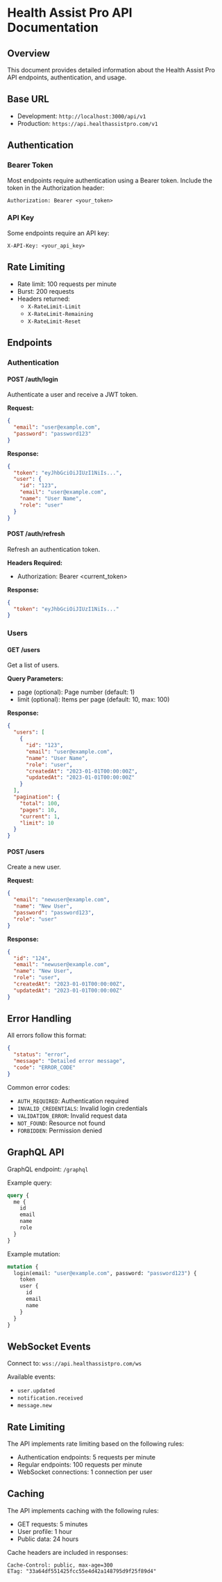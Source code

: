 # Health Assist Pro API Documentation

## Overview

This document provides detailed information about the Health Assist Pro API endpoints, authentication, and usage.

## Base URL

- Development: `http://localhost:3000/api/v1`
- Production: `https://api.healthassistpro.com/v1`

## Authentication

### Bearer Token

Most endpoints require authentication using a Bearer token. Include the token in the Authorization header:

```http
Authorization: Bearer <your_token>
```

### API Key

Some endpoints require an API key:

```http
X-API-Key: <your_api_key>
```

## Rate Limiting

- Rate limit: 100 requests per minute
- Burst: 200 requests
- Headers returned:
  - `X-RateLimit-Limit`
  - `X-RateLimit-Remaining`
  - `X-RateLimit-Reset`

## Endpoints

### Authentication

#### POST /auth/login

Authenticate a user and receive a JWT token.

**Request:**
```json
{
  "email": "user@example.com",
  "password": "password123"
}
```

**Response:**
```json
{
  "token": "eyJhbGciOiJIUzI1NiIs...",
  "user": {
    "id": "123",
    "email": "user@example.com",
    "name": "User Name",
    "role": "user"
  }
}
```

#### POST /auth/refresh

Refresh an authentication token.

**Headers Required:**
- Authorization: Bearer <current_token>

**Response:**
```json
{
  "token": "eyJhbGciOiJIUzI1NiIs..."
}
```

### Users

#### GET /users

Get a list of users.

**Query Parameters:**
- page (optional): Page number (default: 1)
- limit (optional): Items per page (default: 10, max: 100)

**Response:**
```json
{
  "users": [
    {
      "id": "123",
      "email": "user@example.com",
      "name": "User Name",
      "role": "user",
      "createdAt": "2023-01-01T00:00:00Z",
      "updatedAt": "2023-01-01T00:00:00Z"
    }
  ],
  "pagination": {
    "total": 100,
    "pages": 10,
    "current": 1,
    "limit": 10
  }
}
```

#### POST /users

Create a new user.

**Request:**
```json
{
  "email": "newuser@example.com",
  "name": "New User",
  "password": "password123",
  "role": "user"
}
```

**Response:**
```json
{
  "id": "124",
  "email": "newuser@example.com",
  "name": "New User",
  "role": "user",
  "createdAt": "2023-01-01T00:00:00Z",
  "updatedAt": "2023-01-01T00:00:00Z"
}
```

## Error Handling

All errors follow this format:

```json
{
  "status": "error",
  "message": "Detailed error message",
  "code": "ERROR_CODE"
}
```

Common error codes:
- `AUTH_REQUIRED`: Authentication required
- `INVALID_CREDENTIALS`: Invalid login credentials
- `VALIDATION_ERROR`: Invalid request data
- `NOT_FOUND`: Resource not found
- `FORBIDDEN`: Permission denied

## GraphQL API

GraphQL endpoint: `/graphql`

Example query:
```graphql
query {
  me {
    id
    email
    name
    role
  }
}
```

Example mutation:
```graphql
mutation {
  login(email: "user@example.com", password: "password123") {
    token
    user {
      id
      email
      name
    }
  }
}
```

## WebSocket Events

Connect to: `wss://api.healthassistpro.com/ws`

Available events:
- `user.updated`
- `notification.received`
- `message.new`

## Rate Limiting

The API implements rate limiting based on the following rules:

- Authentication endpoints: 5 requests per minute
- Regular endpoints: 100 requests per minute
- WebSocket connections: 1 connection per user

## Caching

The API implements caching with the following rules:

- GET requests: 5 minutes
- User profile: 1 hour
- Public data: 24 hours

Cache headers are included in responses:
```http
Cache-Control: public, max-age=300
ETag: "33a64df551425fcc55e4d42a148795d9f25f89d4"
``` 